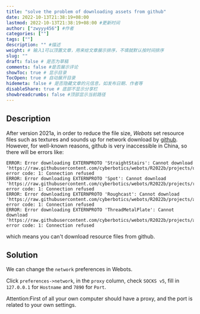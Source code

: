 ```yaml
---
title: "solve the problem of downloading assets from github"
date: 2022-10-13T21:38:19+08:00
lastmod: 2022-10-13T21:38:19+08:00 #更新时间
author: ["zwyyy456"] #作者
categories: [""]
tags: [""]
description: "" #描述
weight: # 输入1可以顶置文章，用来给文章展示排序，不填就默认按时间排序
slug: ""
draft: false # 是否为草稿
comments: false #是否展示评论
showToc: true # 显示目录
TocOpen: true # 自动展开目录
hidemeta: false # 是否隐藏文章的元信息，如发布日期、作者等
disableShare: true # 底部不显示分享栏
showbreadcrumbs: false #顶部显示当前路径
---
```

## Description
After version 2021a, in order to reduce the file size, *Webots* set resource files such as textures and sounds up for network download by [github](https://raw.githubusercontent.com/cyberbotics/webots/R2022b/). However, for well-known reasons, github is very inaccessible in China, so there will be errors like:
```
ERROR: Error downloading EXTERNPROTO 'StraightStairs': Cannot download 'https://raw.githubusercontent.com/cyberbotics/webots/R2022b/projects/objects/stairs/protos/StraightStairs.proto', error code: 1: Connection refused
ERROR: Error downloading EXTERNPROTO 'Spot': Cannot download 'https://raw.githubusercontent.com/cyberbotics/webots/R2022b/projects/robots/boston_dynamics/spot/protos/Spot.proto', error code: 1: Connection refused
ERROR: Error downloading EXTERNPROTO 'Roughcast': Cannot download 'https://raw.githubusercontent.com/cyberbotics/webots/R2022b/projects/appearances/protos/Roughcast.proto', error code: 1: Connection refused
ERROR: Error downloading EXTERNPROTO 'ThreadMetalPlate': Cannot download 'https://raw.githubusercontent.com/cyberbotics/webots/R2022b/projects/appearances/protos/ThreadMetalPlate.proto', error code: 1: Connection refused
```
which means you can't download resource files from github.

## Solution
We can change the `network` preferences in Webots.

Click `preferences->network`, in the `proxy` column, check `SOCKS v5`, fill in `127.0.0.1` for `Hostname` and `7890` for `Port`.

Attention:First of all your own computer should have a proxy, and the port is related to your own settings.